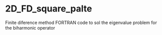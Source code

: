 # 2D_FD_square_palte
Finite diference method FORTRAN code to sol the eigenvalue problem for the biharmonic operator
